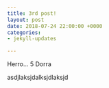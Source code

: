 ```yaml
---
title: 3rd post!
layout: post
date: 2018-07-24 22:00:00 +0000
categories:
- jekyll-updates

---
```

Herro... 5 Dorra

asdjlaksjdalksjdlaksjd